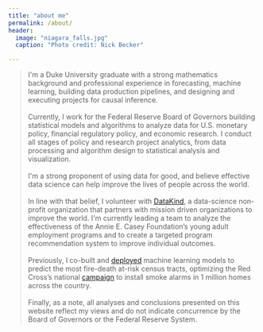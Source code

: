 ```yaml
---
title: "about me"
permalink: /about/
header:
  image: "niagara_falls.jpg"
  caption: "Photo credit: Nick Becker"

---
```


>I'm a Duke University graduate with a strong mathematics background and professional experience in forecasting, machine learning, building data production pipelines, and designing and executing projects for causal inference.<br><br>Currently, I work for the Federal Reserve Board of Governors building statistical models and algorithms to analyze data for U.S. monetary policy, financial regulatory policy, and economic research. I conduct all stages of policy and research project analytics, from data processing and algorithm design to statistical analysis and visualization.<br><br>I'm a strong proponent of using data for good, and believe effective data science can help improve the lives of people across the world.<br><br>In line with that belief, I volunteer with [DataKind](http://www.datakind.org/), a data-science non-profit organization that partners with mission driven organizations to improve the world. I'm currently leading a team to analyze the effectiveness of the Annie E. Casey Foundation’s young adult employment programs and to create a targeted program recommendation system to improve individual outcomes.<br><br>Previously, I co-built and [deployed](http://home-fire-risk.github.io/smoke_alarm_map/) machine learning models to predict the most fire-death at-risk census tracts, optimizing the Red Cross’s national [campaign](http://www.redcross.org/get-help/prepare-for-emergencies/types-of-emergencies/fire/prevent-home-fire) to install smoke alarms in 1 million homes across the country.<br><br>Finally, as a note, all analyses and conclusions presented on this website reflect my views and do not indicate concurrence by the Board of Governors or the Federal Reserve System.



